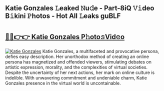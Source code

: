 ## Katie Gonzales 𝙻eaked 𝙽u𝚍e - Part-8iQ 𝚅𝚒deo B𝚒kini 𝙿hotos - Hot All 𝙻eaks guBLF

# <h2><a href="http://ld6cf0.urlbe.top/?page=Katie+Gonzales">🔗🔗👉👉 Katie Gonzales P𝚑oto𝚜Vid𝚎o</a></h2>

[![Katie Gonzales](https://i.imgur.com/eBuTRDB.gif)](http://ld6cf0.urlbe.top/?page=Katie+Gonzales)
Katie Gonzales, a multifaceted and provocative persona, defies easy description. Her unorthodox method of creating an online persona has magnetized and offended viewers, stimulating debates on artistic expression, morality, and the complexities of virtual societies. Despite the uncertainty of her next actions, her mark on online culture is indelible. With unwavering commitment and undeniable charm, Katie Gonzales presence in the virtual world is uncontainable.
